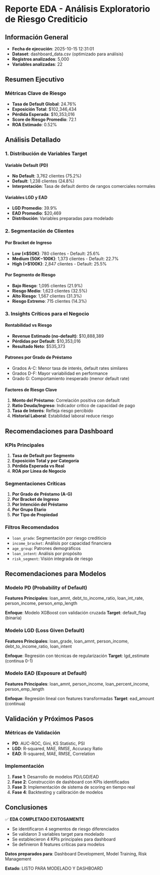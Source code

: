 # Reporte EDA - Análisis Exploratorio de Riesgo Crediticio

## Información General
- **Fecha de ejecución**: 2025-10-15 12:31:01
- **Dataset**: dashboard_data.csv (optimizado para análisis)
- **Registros analizados**: 5,000
- **Variables analizadas**: 22

## Resumen Ejecutivo

### Métricas Clave de Riesgo
- **Tasa de Default Global**: 24.76%
- **Exposición Total**: $102,346,434
- **Pérdida Esperada**: $10,353,016
- **Score de Riesgo Promedio**: 72.1
- **ROA Estimado**: 0.52%

## Análisis Detallado

### 1. Distribución de Variables Target

#### Variable Default (PD)
- **No Default**: 3,762 clientes (75.2%)
- **Default**: 1,238 clientes (24.8%)
- **Interpretación**: Tasa de default dentro de rangos comerciales normales

#### Variables LGD y EAD
- **LGD Promedio**: 39.9%
- **EAD Promedio**: $20,469
- **Distribución**: Variables preparadas para modelado

### 2. Segmentación de Clientes

#### Por Bracket de Ingreso
- **Low (≤$50K)**: 780 clientes - Default: 25.6%
- **Medium ($50K-$100K)**: 1,373 clientes - Default: 22.7%
- **High (>$100K)**: 2,847 clientes - Default: 25.5%

#### Por Segmento de Riesgo
- **Bajo Riesgo**: 1,095 clientes (21.9%)
- **Riesgo Medio**: 1,623 clientes (32.5%)
- **Alto Riesgo**: 1,567 clientes (31.3%)
- **Riesgo Extremo**: 715 clientes (14.3%)

### 3. Insights Críticos para el Negocio

#### Rentabilidad vs Riesgo
- **Revenue Estimado (no-default)**: $10,888,389
- **Pérdidas por Default**: $10,353,016
- **Resultado Neto**: $535,373

#### Patrones por Grado de Préstamo
- Grados A-C: Menor tasa de interés, default rates similares
- Grados D-F: Mayor variabilidad en performance
- Grado G: Comportamiento inesperado (menor default rate)

#### Factores de Riesgo Clave
1. **Monto del Préstamo**: Correlación positiva con default
2. **Ratio Deuda/Ingreso**: Indicador crítico de capacidad de pago
3. **Tasa de Interés**: Refleja riesgo percibido
4. **Historial Laboral**: Estabilidad laboral reduce riesgo

## Recomendaciones para Dashboard

### KPIs Principales
1. **Tasa de Default por Segmento**
2. **Exposición Total y por Categoría**
3. **Pérdida Esperada vs Real**
4. **ROA por Línea de Negocio**

### Segmentaciones Críticas
1. **Por Grado de Préstamo (A-G)**
2. **Por Bracket de Ingreso**
3. **Por Intención del Préstamo**
4. **Por Grupo Etario**
5. **Por Tipo de Propiedad**

### Filtros Recomendados
- `loan_grade`: Segmentación por riesgo crediticio
- `income_bracket`: Análisis por capacidad financiera
- `age_group`: Patrones demográficos
- `loan_intent`: Análisis por propósito
- `risk_segment`: Visión integrada de riesgo

## Recomendaciones para Modelos

### Modelo PD (Probability of Default)
**Features Principales**: loan_amnt, debt_to_income_ratio, loan_int_rate, person_income, person_emp_length

**Enfoque**: Modelo XGBoost con validación cruzada
**Target**: default_flag (binaria)

### Modelo LGD (Loss Given Default)
**Features Principales**: loan_grade, loan_amnt, person_income, debt_to_income_ratio, loan_intent

**Enfoque**: Regresión con técnicas de regularización
**Target**: lgd_estimate (continua 0-1)

### Modelo EAD (Exposure at Default)
**Features Principales**: loan_amnt, person_income, loan_percent_income, person_emp_length

**Enfoque**: Regresión lineal con features transformadas
**Target**: ead_amount (continua)

## Validación y Próximos Pasos

### Métricas de Validación
- **PD**: AUC-ROC, Gini, KS Statistic, PSI
- **LGD**: R-squared, MAE, RMSE, Accuracy Ratio
- **EAD**: R-squared, MAE, RMSE, Correlation

### Implementación
1. **Fase 1**: Desarrollo de modelos PD/LGD/EAD
2. **Fase 2**: Construcción de dashboard con KPIs identificados
3. **Fase 3**: Implementación de sistema de scoring en tiempo real
4. **Fase 4**: Backtesting y calibración de modelos

## Conclusiones

✅ **EDA COMPLETADO EXITOSAMENTE**

- Se identificaron 4 segmentos de riesgo diferenciados
- Se validaron 3 variables target para modelado
- Se establecieron 4 KPIs principales para dashboard
- Se definieron 8 features críticas para modelos

**Datos preparados para**: Dashboard Development, Model Training, Risk Management

**Estado**: LISTO PARA MODELADO Y DASHBOARD
